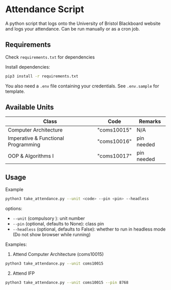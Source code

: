 # Attendance Script

A python script that logs onto the University of Bristol Blackboard website and logs your attendance. Can be run manually or as a cron job.

## Requirements

Check `requirements.txt` for dependencies

Install dependencies:

```sh
pip3 install -r requirements.txt
```

You also need a `.env` file containing your credentials. See `.env.sample` for template.

## Available Units

| Class                               | Code          | Remarks    |
| ----------------------------------- | ------------- | ---------- |
| Computer Architecture               | "coms10015"   | N/A        |
| Imperative & Functional Programming | "coms10016"   | pin needed |
| OOP & Algorithms I                  | "coms10017"   | pin needed |


## Usage

Example

```sh
python3 take_attendance.py --unit <code> --pin <pin> --headless
```

options:

- `--unit` (compulsory ): unit number
- `--pin` (optional, defaults to None): class pin
- `--headless` (optional, defaults to False): whether to run in headless mode (Do not show browser while running)


Examples:

1. Attend Computer Architecture (coms10015)

```sh
python3 take_attendance.py --unit coms10015
```

2. Attend IFP

```sh
python3 take_attendance.py --unit coms10015 --pin 8768
```